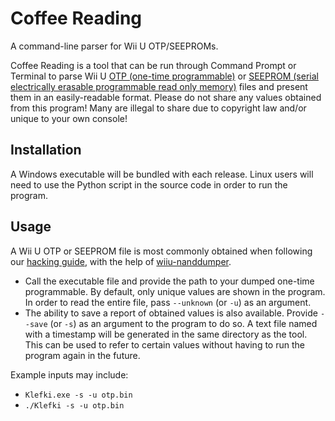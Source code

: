 # Coffee Reading

A command-line parser for Wii U OTP/SEEPROMs. 

Coffee Reading is a tool that can be run through Command Prompt or Terminal to parse Wii U [OTP (one-time programmable)](https://wiiubrew.org/wiki/Hardware/OTP) or [SEEPROM (serial electrically erasable programmable read only memory)](https://wiiubrew.org/wiki/Hardware/SEEPROM) files and present them in an easily-readable format. Please do not share any values obtained from this program! Many are illegal to share due to copyright law and/or unique to your own console!

## Installation
A Windows executable will be bundled with each release. Linux users will need to use the Python script in the source code in order to run the program.

## Usage
A Wii U OTP or SEEPROM file is most commonly obtained when following our [hacking guide](https://wiiu.hacks.guide/), with the help of [wiiu-nanddumper](https://github.com/wiiu-env/wiiu-nanddumper-payload/).
* Call the executable file and provide the path to your dumped one-time programmable. By default, only unique values are shown in the program. In order to read the entire file, pass `--unknown` (or `-u`) as an argument.
* The ability to save a report of obtained values is also available. Provide `--save` (or `-s`) as an argument to the program to do so. A text file named with a timestamp will be generated in the same directory as the tool. This can be used to refer to certain values without having to run the program again in the future.

Example inputs may include:
* `Klefki.exe -s -u otp.bin`
* `./Klefki -s -u otp.bin`